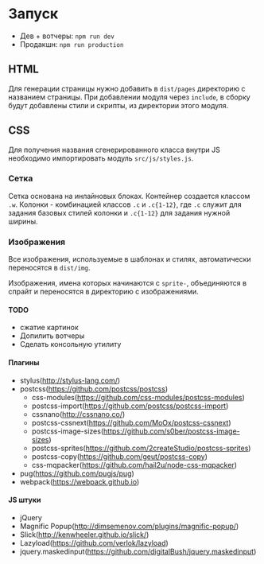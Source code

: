 # Запуск
- Дев + вотчеры: `npm run dev`
- Продакшн: `npm run production`

## HTML
Для генерации страницы нужно добавить в `dist/pages` директорию с 
названием страницы. При добавлении модуля через `include`, в сборку 
будут добавлены стили и скрипты, из директории этого модуля.

## CSS
Для получения названия сгенерированного класса внутри JS необходимо
импортировать модуль `src/js/styles.js`.

### Сетка
Сетка основана на инлайновых блоках. Контейнер создается классом `.w`.
Колонки - комбинацией классов `.c` и `.c{1-12}`, где `.c` служит для задания
базовых стилей колонки и `.c{1-12}` для задания нужной ширины.

### Изображения
Все изображения, используемые в шаблонах и стилях, автоматически 
переносятся в `dist/img`. 

Изображения, имена которых начинаются с `sprite-`, объединяются в спрайт
и переносятся в директорию с изображениями.

#### TODO
- сжатие картинок
- Допилить вотчеры
- Сделать консольную утилиту

#### Плагины
- stylus(http://stylus-lang.com/)
- postcss(https://github.com/postcss/postcss)
    - css-modules(https://github.com/css-modules/postcss-modules)
    - postcss-import(https://github.com/postcss/postcss-import)
    - cssnano(http://cssnano.co/)
    - postcss-cssnext(https://github.com/MoOx/postcss-cssnext)
    - postcss-image-sizes(https://github.com/s0ber/postcss-image-sizes)
    - postcss-sprites(https://github.com/2createStudio/postcss-sprites)
    - postcss-copy(https://github.com/geut/postcss-copy)
    - css-mqpacker(https://github.com/hail2u/node-css-mqpacker)
- pug(https://github.com/pugjs/pug)
- webpack(https://webpack.github.io)

#### JS штуки
- jQuery
- Magnific Popup(http://dimsemenov.com/plugins/magnific-popup/)
- Slick(http://kenwheeler.github.io/slick/)
- Lazyload(https://github.com/verlok/lazyload)
- jquery.maskedinput(https://github.com/digitalBush/jquery.maskedinput)